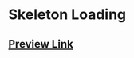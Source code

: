 # Skeleton Loading

## [Preview Link](https://selimbiber.github.io/Vanilla-CSS-Challenges/Day23-skeleton-loading/)
